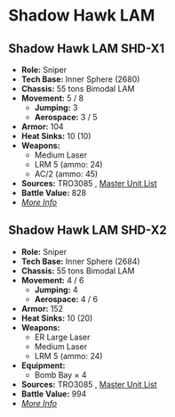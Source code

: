 # Shadow Hawk LAM 

## Shadow Hawk LAM SHD-X1 

- **Role:** Sniper 
- **Tech Base:** Inner Sphere (2680) 
- **Chassis:** 55 tons Bimodal LAM 
- **Movement:** 5 / 8 
  - **Jumping:** 3 
  - **Aerospace:** 3 / 5 
- **Armor:** 104 
- **Heat Sinks:** 10 (10) 
- **Weapons:** 
  - Medium Laser 
  - LRM 5 (ammo: 24) 
  - AC/2 (ammo: 45) 
- **Sources:** TRO3085 , [Master Unit List](http://masterunitlist.info/Unit/Details/5039/shadow-hawk-lam-shd-x1) 
- **Battle Value:** 828 
- [*More Info*](shadow_hawk_lam/shadow_hawk_lam_shd-x1.md) 

## Shadow Hawk LAM SHD-X2 

- **Role:** Sniper 
- **Tech Base:** Inner Sphere (2684) 
- **Chassis:** 55 tons Bimodal LAM 
- **Movement:** 4 / 6 
  - **Jumping:** 4 
  - **Aerospace:** 4 / 6 
- **Armor:** 152 
- **Heat Sinks:** 10 (20) 
- **Weapons:** 
  - ER Large Laser 
  - Medium Laser 
  - LRM 5 (ammo: 24) 
- **Equipment:** 
  - Bomb Bay × 4 
- **Sources:** TRO3085 , [Master Unit List](http://masterunitlist.info/Unit/Details/5040/shadow-hawk-lam-shd-x2) 
- **Battle Value:** 994 
- [*More Info*](shadow_hawk_lam/shadow_hawk_lam_shd-x2.md) 


